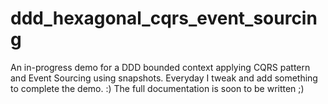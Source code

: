 # ddd_hexagonal_cqrs_event_sourcing
An in-progress demo for a DDD bounded context applying CQRS pattern and Event Sourcing using snapshots. Everyday I tweak and add something to complete the demo. :) The full documentation is soon to be written ;)
